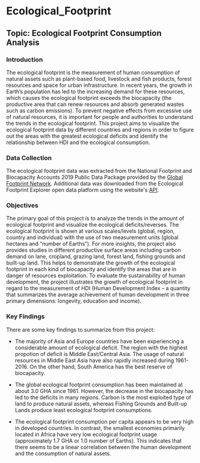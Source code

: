 # Ecological_Footprint
## Topic: Ecological Footprint Consumption Analysis


### Introduction

The ecological footprint is the measurement of human consumption of natural assets such as plant-based food, livestock and fish products, forest resources and space for urban infrastructure. In recent years, the growth in Earth’s population has led to the increasing demand for these resources, which causes the ecological footprint exceeds the biocapacity (the productive area that can renew resources and absorb generated wastes such as carbon emissions). To prevent negative effects from excessive use of natural resources, it is important for people and authorities to understand the trends in the ecological footprint. This project aims to visualize the ecological footprint data by different countries and regions in order to figure out the areas with the greatest ecological deficits and identify the relationship between HDI and the ecological consumption.

### Data Collection

The ecological footprint data was extracted from the National Footprint and Biocapacity Accounts 2019 Public Data Package provided by the [Global Footprint Network](https://www.footprintnetwork.org/licenses/public-data-package-free/). Additional data was downloaded from the Ecological Footprint Explorer open data platform using the website's [API](http://data.footprintnetwork.org/#/api).

### Objectives

The primary goal of this project is to analyze the trends in the amount of ecological footprint and visualize the ecological deficits/reverses. The ecological footprint is shown at various scales/levels (global, region, country and individual) with the use of two measurement units (global hectares and “number of Earths”). For more insights, the project also provides studies in different productive surface areas including carbon demand on lane, cropland, grazing land, forest land, fishing grounds and built-up land. This helps to demonstrate the growth of the ecological footprint in each kind of biocapacity and identify the areas that are in danger of resources exploitation. To evaluate the sustainability of human development, the project illustrates the growth of ecological footprint in regard to the measurement of HDI (Human Development Index – a quantity that summarizes the average achievement of human development in three primary dimensions: longevity, education and income).

### Key Findings

There are some key findings to summarize from this project:

- The majority of Asia and Europe countries have been experiencing a considerable amount of ecological deficit. The region with the highest propotion of deficit is Middle East/Central Asia. The usage of natural resources in Middle East Asia have also rapidly increased during 1961-2016. On the other hand, South America has the best reserve of biocapacity.

- The global ecological footprint consumption has been maintained at about 3.0 GHA since 1961. However, the decrease in the biocapacity has led to the deficits in many regions. Carbon is the most exploited type of land to produce natural assets, whereas Fishing Grounds and Built-up Lands produce least ecological footprint consumptions.

- The ecological footprint consumption per capita appears to be very high in developed countries. In contrast, the smallest economies primarily located in Africa have very low ecological footprint usage (approximately 1.7 GHA or 1.0 number of Earths). This indicates that there seems to be a linear correlation between the human development and the consumption of natural assets.

